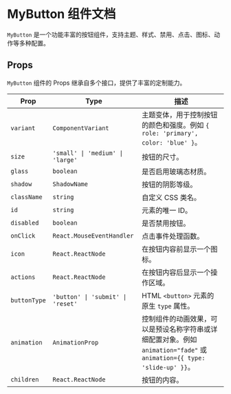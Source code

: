 # MyButton 组件文档

`MyButton` 是一个功能丰富的按钮组件，支持主题、样式、禁用、点击、图标、动作等多种配置。

## Props

`MyButton` 组件的 Props 继承自多个接口，提供了丰富的定制能力。

| Prop         | Type                               | 描述                                                                                                                            |
|--------------|------------------------------------|---------------------------------------------------------------------------------------------------------------------------------|
| `variant`    | `ComponentVariant`                 | 主题变体，用于控制按钮的颜色和强度。例如 `{ role: 'primary', color: 'blue' }`。                                                 |
| `size`       | `'small' \| 'medium' \| 'large'`   | 按钮的尺寸。                                                                                                                    |
| `glass`      | `boolean`                          | 是否启用玻璃态材质。                                                                                                            |
| `shadow`     | `ShadowName`                       | 按钮的阴影等级。                                                                                                                |
| `className`  | `string`                           | 自定义 CSS 类名。                                                                                                               |
| `id`         | `string`                           | 元素的唯一 ID。                                                                                                                 |
| `disabled`   | `boolean`                          | 是否禁用按钮。                                                                                                                  |
| `onClick`    | `React.MouseEventHandler`          | 点击事件处理函数。                                                                                                              |
| `icon`       | `React.ReactNode`                  | 在按钮内容前显示一个图标。                                                                                                      |
| `actions`    | `React.ReactNode`                  | 在按钮内容后显示一个操作区域。                                                                                                  |
| `buttonType` | `'button' \| 'submit' \| 'reset'`  | HTML `<button>` 元素的原生 `type` 属性。                                                                                        |
| `animation`  | `AnimationProp`                    | 控制组件的动画效果，可以是预设名称字符串或详细配置对象。例如 `animation="fade"` 或 `animation={{ type: 'slide-up' }}`。 |
| `children`   | `React.ReactNode`                  | 按钮的内容。                                                                                                                    |

